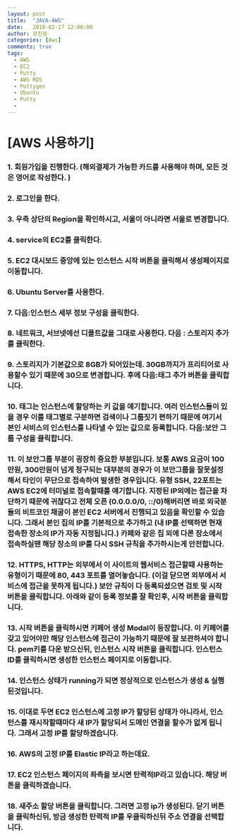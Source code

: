 ```yaml
---
layout: post
title:  "JAVA-AWS"
date:   2018-02-17 12:00:00
author: 강진광
categories: [Aws]
comments: true
tags:
  - AWS
  - EC2
  - Putty
  - AWS RDS
  - Puttygen
  - Ubuntu
  - Putty
  - 
---
```

# [AWS 사용하기]

### 1. 회원가입을 진행한다. (해외결제가 가능한 카드를 사용해야 하며, 모든 것은 영어로 작성한다. )
### 2. 로그인을 한다.
### 3. 우측 상단의 Region을 확인하시고, 서울이 아니라면 서울로 변경합니다.
### 4. service의 EC2를 클릭한다.
### 5. EC2 대시보드 중앙에 있는 인스턴스 시작 버튼을 클릭해서 생성페이지로 이동합니다.
### 6. Ubuntu Server를 사용한다.
### 7. 다음:인스턴스 세부 정보 구성을 클릭한다.
### 8. 네트워크, 서브넷에선 디폴트값을 그대로 사용한다. 다음 : 스토리지 추가를 클릭한다.
### 9. 스토리지가 기본값으로 8GB가 되어있는데. 30GB까지가 프리티어로 사용할수 있기 때문에 30으로 변경합니다. 후에 다음:태그 추가 버튼을 클릭합니다.
### 10. 태그는 인스턴스에 할당하는 키 값을 얘기합니다. 여러 인스턴스들이 있을 경우 이를 태그별로 구분하면 검색이나 그룹짓기 편하기 때문에 여기서 본인 서비스의 인스턴스를 나타낼 수 있는 값으로 등록합니다. 다음:보안 그룹 구성을 클릭합니다.
### 11. 이 보안그룹 부분이 굉장히 중요한 부분입니다. 보통 AWS 요금이 100만원, 300만원이 넘게 청구되는 대부분의 경우가 이 보안그룹을 잘못설정해서 타인이 무단으로 접속하여 발생한 경우입니다. 유형 SSH, 22포트는 AWS EC2에 터미널로 접속할때를 얘기합니다. 지정된 IP외에는 접근을 차단하기 때문에 귀찮다고 전체 오픈 (0.0.0.0/0, ::/0)해버리면 바로 외국분들의 비트코인 채굴이 본인 EC2 서버에서 진행되고 있음을 확인할 수 있습니다. 그래서 본인 집의 IP를 기본적으로 추가하고 (내 IP를 선택하면 현재 접속한 장소의 IP가 자동 지정됩니다.) 카페와 같은 집 외에 다른 장소에서 접속하실땐 해당 장소의 IP를 다시 SSH 규칙을 추가하시는게 안전합니다.
### 12. HTTPS, HTTP는 외부에서 이 사이트의 웹서비스 접근할때 사용하는 유형이기 때문에 80, 443 포트를 열어놓습니다. (이걸 닫으면 외부에서 서비스에 접근을 못하게 됩니다.) 보안 규칙이 다 등록되셨으면 검토 및 시작 버튼을 클릭합니다. 아래와 같이 등록 정보를 잘 확인후, 시작 버튼을 클릭합니다.
### 13. 시작 버튼을 클릭하시면 키페어 생성 Modal이 등장합니다. 이 키페어를 갖고 있어야만 해당 인스턴스에 접근이 가능하기 때문에 잘 보관하셔야 합니다. pem키를 다운 받으신뒤, 인스턴스 시작 버튼을 클릭합니다. 인스턴스 ID를 클릭하시면 생성한 인스턴스 페이지로 이동합니다.
### 14. 인스턴스 상태가 running가 되면 정상적으로 인스턴스가 생성 & 실행된것입니다.
### 15. 이대로 두면 EC2 인스턴스에 고정 IP가 할당된 상태가 아니라서, 인스턴스를 재시작할때마다 새 IP가 할당되서 도메인 연결을 할수가 없게 됩니다. 그래서 고정 IP를 할당하겠습니다.
### 16. AWS의 고정 IP를 Elastic IP라고 하는데요. 
### 17. EC2 인스턴스 페이지의 좌측을 보시면 탄력적IP라고 있습니다. 해당 버튼을 클릭하겠습니다.
### 18. 새주소 할당 버튼을 클릭합니다. 그러면 고정 ip가 생성된다. 닫기 버튼을 클릭하신뒤, 방금 생성한 탄력적 IP를 우클릭하신뒤 주소 연결을 선택합니다.